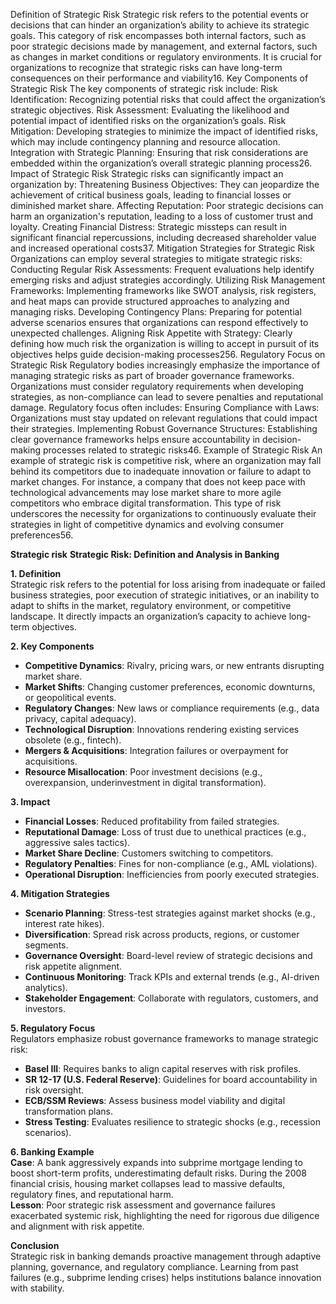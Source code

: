 Definition of Strategic Risk
Strategic risk refers to the potential events or decisions that can hinder an organization’s ability to achieve its strategic goals. This category of risk encompasses both internal factors, such as poor strategic decisions made by management, and external factors, such as changes in market conditions or regulatory environments. It is crucial for organizations to recognize that strategic risks can have long-term consequences on their performance and viability16.
Key Components of Strategic Risk
The key components of strategic risk include:
Risk Identification: Recognizing potential risks that could affect the organization’s strategic objectives.
Risk Assessment: Evaluating the likelihood and potential impact of identified risks on the organization’s goals.
Risk Mitigation: Developing strategies to minimize the impact of identified risks, which may include contingency planning and resource allocation.
Integration with Strategic Planning: Ensuring that risk considerations are embedded within the organization’s overall strategic planning process26.
Impact of Strategic Risk
Strategic risks can significantly impact an organization by:
Threatening Business Objectives: They can jeopardize the achievement of critical business goals, leading to financial losses or diminished market share.
Affecting Reputation: Poor strategic decisions can harm an organization's reputation, leading to a loss of customer trust and loyalty.
Creating Financial Distress: Strategic missteps can result in significant financial repercussions, including decreased shareholder value and increased operational costs37.
Mitigation Strategies for Strategic Risk
Organizations can employ several strategies to mitigate strategic risks:
Conducting Regular Risk Assessments: Frequent evaluations help identify emerging risks and adjust strategies accordingly.
Utilizing Risk Management Frameworks: Implementing frameworks like SWOT analysis, risk registers, and heat maps can provide structured approaches to analyzing and managing risks.
Developing Contingency Plans: Preparing for potential adverse scenarios ensures that organizations can respond effectively to unexpected challenges.
Aligning Risk Appetite with Strategy: Clearly defining how much risk the organization is willing to accept in pursuit of its objectives helps guide decision-making processes256.
Regulatory Focus on Strategic Risk
Regulatory bodies increasingly emphasize the importance of managing strategic risks as part of broader governance frameworks. Organizations must consider regulatory requirements when developing strategies, as non-compliance can lead to severe penalties and reputational damage. Regulatory focus often includes:
Ensuring Compliance with Laws: Organizations must stay updated on relevant regulations that could impact their strategies.
Implementing Robust Governance Structures: Establishing clear governance frameworks helps ensure accountability in decision-making processes related to strategic risks46.
Example of Strategic Risk
An example of strategic risk is competitive risk, where an organization may fall behind its competitors due to inadequate innovation or failure to adapt to market changes. For instance, a company that does not keep pace with technological advancements may lose market share to more agile competitors who embrace digital transformation. This type of risk underscores the necessity for organizations to continuously evaluate their strategies in light of competitive dynamics and evolving consumer preferences56.

**Strategic risk**
**Strategic Risk: Definition and Analysis in Banking**

**1. Definition**  
Strategic risk refers to the potential for loss arising from inadequate or failed business strategies, poor execution of strategic initiatives, or an inability to adapt to shifts in the market, regulatory environment, or competitive landscape. It directly impacts an organization’s capacity to achieve long-term objectives.

**2. Key Components**  
- **Competitive Dynamics**: Rivalry, pricing wars, or new entrants disrupting market share.  
- **Market Shifts**: Changing customer preferences, economic downturns, or geopolitical events.  
- **Regulatory Changes**: New laws or compliance requirements (e.g., data privacy, capital adequacy).  
- **Technological Disruption**: Innovations rendering existing services obsolete (e.g., fintech).  
- **Mergers & Acquisitions**: Integration failures or overpayment for acquisitions.  
- **Resource Misallocation**: Poor investment decisions (e.g., overexpansion, underinvestment in digital transformation).  

**3. Impact**  
- **Financial Losses**: Reduced profitability from failed strategies.  
- **Reputational Damage**: Loss of trust due to unethical practices (e.g., aggressive sales tactics).  
- **Market Share Decline**: Customers switching to competitors.  
- **Regulatory Penalties**: Fines for non-compliance (e.g., AML violations).  
- **Operational Disruption**: Inefficiencies from poorly executed strategies.  

**4. Mitigation Strategies**  
- **Scenario Planning**: Stress-test strategies against market shocks (e.g., interest rate hikes).  
- **Diversification**: Spread risk across products, regions, or customer segments.  
- **Governance Oversight**: Board-level review of strategic decisions and risk appetite alignment.  
- **Continuous Monitoring**: Track KPIs and external trends (e.g., AI-driven analytics).  
- **Stakeholder Engagement**: Collaborate with regulators, customers, and investors.  

**5. Regulatory Focus**  
Regulators emphasize robust governance frameworks to manage strategic risk:  
- **Basel III**: Requires banks to align capital reserves with risk profiles.  
- **SR 12-17 (U.S. Federal Reserve)**: Guidelines for board accountability in risk oversight.  
- **ECB/SSM Reviews**: Assess business model viability and digital transformation plans.  
- **Stress Testing**: Evaluates resilience to strategic shocks (e.g., recession scenarios).  

**6. Banking Example**  
**Case**: A bank aggressively expands into subprime mortgage lending to boost short-term profits, underestimating default risks. During the 2008 financial crisis, housing market collapses lead to massive defaults, regulatory fines, and reputational harm.  
**Lesson**: Poor strategic risk assessment and governance failures exacerbated systemic risk, highlighting the need for rigorous due diligence and alignment with risk appetite.  

**Conclusion**  
Strategic risk in banking demands proactive management through adaptive planning, governance, and regulatory compliance. Learning from past failures (e.g., subprime lending crises) helps institutions balance innovation with stability.
